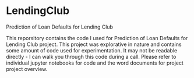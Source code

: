 # LendingClub
Prediction of Loan Defaults for Lending Club

This reporsitory contains the code I used for Prediction of Loan Defaults for Lending Club project. This project was explorative in nature and contains some amount of code used for experimentation. It may not be readable directly - I can walk you through this code during a call. Please refer to individual jupyter notebooks for code and the word documents for project project overview.
